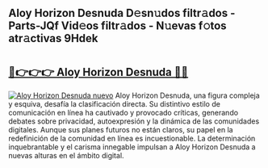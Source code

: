## Aloy Horizon Desnuda D𝚎sn𝚞dos filtr𝚊dos - Parts-JQf Vid𝚎os filtr𝚊dos - N𝚞evas f𝚘tos atr𝚊ctivas 9Hdek

# <h2><a href="http://mb4b9y3.tromn.icu/?c=Aloy+Horizon+Desnuda">🔗👉👉👉 Aloy Horizon Desnuda 🔗🔗</a></h2>

[![Aloy Horizon Desnuda nuevo](https://i.imgur.com/pEAQMta.gif)](http://mb4b9y3.tromn.icu/?c=Aloy+Horizon+Desnuda)
Aloy Horizon Desnuda, una figura compleja y esquiva, desafía la clasificación directa. Su distintivo estilo de comunicación en línea ha cautivado y provocado críticas, generando debates sobre privacidad, autoexpresión y la dinámica de las comunidades digitales. Aunque sus planes futuros no están claros, su papel en la redefinición de la comunidad en línea es incuestionable. La determinación inquebrantable y el carisma innegable impulsan a Aloy Horizon Desnuda a nuevas alturas en el ámbito digital.
